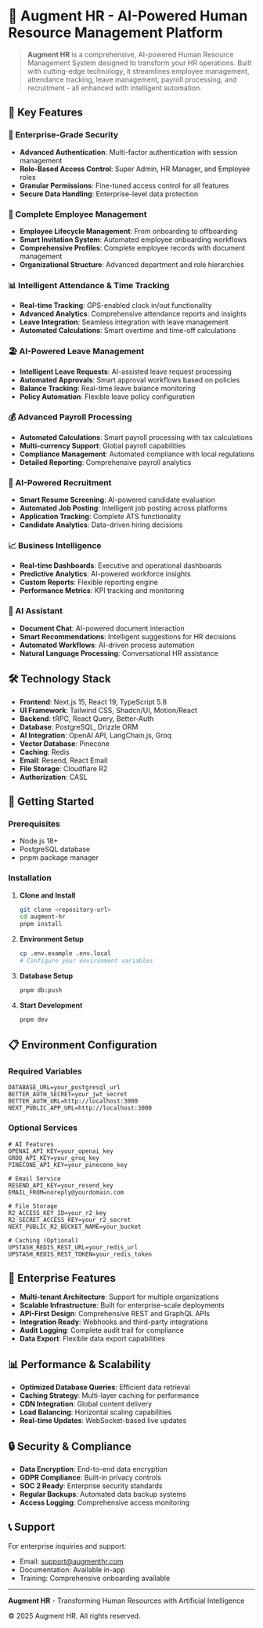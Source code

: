 # 🚀 Augment HR - AI-Powered Human Resource Management Platform

> **Augment HR** is a comprehensive, AI-powered Human Resource Management System designed to transform your HR operations. Built with cutting-edge technology, it streamlines employee management, attendance tracking, leave management, payroll processing, and recruitment - all enhanced with intelligent automation.

## 🌟 Key Features

### 🔐 Enterprise-Grade Security
- **Advanced Authentication**: Multi-factor authentication with session management
- **Role-Based Access Control**: Super Admin, HR Manager, and Employee roles
- **Granular Permissions**: Fine-tuned access control for all features
- **Secure Data Handling**: Enterprise-level data protection

### 👥 Complete Employee Management
- **Employee Lifecycle Management**: From onboarding to offboarding
- **Smart Invitation System**: Automated employee onboarding workflows
- **Comprehensive Profiles**: Complete employee records with document management
- **Organizational Structure**: Advanced department and role hierarchies

### 📊 Intelligent Attendance & Time Tracking
- **Real-time Tracking**: GPS-enabled clock in/out functionality
- **Advanced Analytics**: Comprehensive attendance reports and insights
- **Leave Integration**: Seamless integration with leave management
- **Automated Calculations**: Smart overtime and time-off calculations

### 🏖️ AI-Powered Leave Management
- **Intelligent Leave Requests**: AI-assisted leave request processing
- **Automated Approvals**: Smart approval workflows based on policies
- **Balance Tracking**: Real-time leave balance monitoring
- **Policy Automation**: Flexible leave policy configuration

### 💰 Advanced Payroll Processing
- **Automated Calculations**: Smart payroll processing with tax calculations
- **Multi-currency Support**: Global payroll capabilities
- **Compliance Management**: Automated compliance with local regulations
- **Detailed Reporting**: Comprehensive payroll analytics

### 🎯 AI-Powered Recruitment
- **Smart Resume Screening**: AI-powered candidate evaluation
- **Automated Job Posting**: Intelligent job posting across platforms
- **Application Tracking**: Complete ATS functionality
- **Candidate Analytics**: Data-driven hiring decisions

### 📈 Business Intelligence
- **Real-time Dashboards**: Executive and operational dashboards
- **Predictive Analytics**: AI-powered workforce insights
- **Custom Reports**: Flexible reporting engine
- **Performance Metrics**: KPI tracking and monitoring

### 🤖 AI Assistant
- **Document Chat**: AI-powered document interaction
- **Smart Recommendations**: Intelligent suggestions for HR decisions
- **Automated Workflows**: AI-driven process automation
- **Natural Language Processing**: Conversational HR assistance

## 🛠️ Technology Stack

- **Frontend**: Next.js 15, React 19, TypeScript 5.8
- **UI Framework**: Tailwind CSS, Shadcn/UI, Motion/React
- **Backend**: tRPC, React Query, Better-Auth
- **Database**: PostgreSQL, Drizzle ORM
- **AI Integration**: OpenAI API, LangChain.js, Groq
- **Vector Database**: Pinecone
- **Caching**: Redis
- **Email**: Resend, React Email
- **File Storage**: Cloudflare R2
- **Authorization**: CASL

## 🚀 Getting Started

### Prerequisites
- Node.js 18+ 
- PostgreSQL database
- pnpm package manager

### Installation

1. **Clone and Install**
   ```bash
   git clone <repository-url>
   cd augment-hr
   pnpm install
   ```

2. **Environment Setup**
   ```bash
   cp .env.example .env.local
   # Configure your environment variables
   ```

3. **Database Setup**
   ```bash
   pnpm db:push
   ```

4. **Start Development**
   ```bash
   pnpm dev
   ```

## 📋 Environment Configuration

### Required Variables
```env
DATABASE_URL=your_postgresql_url
BETTER_AUTH_SECRET=your_jwt_secret
BETTER_AUTH_URL=http://localhost:3000
NEXT_PUBLIC_APP_URL=http://localhost:3000
```

### Optional Services
```env
# AI Features
OPENAI_API_KEY=your_openai_key
GROQ_API_KEY=your_groq_key
PINECONE_API_KEY=your_pinecone_key

# Email Service
RESEND_API_KEY=your_resend_key
EMAIL_FROM=noreply@yourdomain.com

# File Storage
R2_ACCESS_KEY_ID=your_r2_key
R2_SECRET_ACCESS_KEY=your_r2_secret
NEXT_PUBLIC_R2_BUCKET_NAME=your_bucket

# Caching (Optional)
UPSTASH_REDIS_REST_URL=your_redis_url
UPSTASH_REDIS_REST_TOKEN=your_redis_token
```

## 🏢 Enterprise Features

- **Multi-tenant Architecture**: Support for multiple organizations
- **Scalable Infrastructure**: Built for enterprise-scale deployments
- **API-First Design**: Comprehensive REST and GraphQL APIs
- **Integration Ready**: Webhooks and third-party integrations
- **Audit Logging**: Complete audit trail for compliance
- **Data Export**: Flexible data export capabilities

## 📊 Performance & Scalability

- **Optimized Database Queries**: Efficient data retrieval
- **Caching Strategy**: Multi-layer caching for performance
- **CDN Integration**: Global content delivery
- **Load Balancing**: Horizontal scaling capabilities
- **Real-time Updates**: WebSocket-based live updates

## 🔒 Security & Compliance

- **Data Encryption**: End-to-end data encryption
- **GDPR Compliance**: Built-in privacy controls
- **SOC 2 Ready**: Enterprise security standards
- **Regular Backups**: Automated data backup systems
- **Access Logging**: Comprehensive access monitoring

## 📞 Support

For enterprise inquiries and support:
- Email: support@augmenthr.com
- Documentation: Available in-app
- Training: Comprehensive onboarding available

---

**Augment HR** - Transforming Human Resources with Artificial Intelligence

© 2025 Augment HR. All rights reserved.
